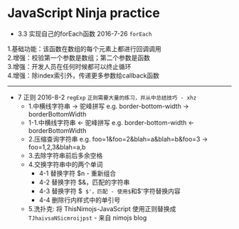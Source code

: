 # JavaScript Ninja practice

+ 3.3 实现自己的forEach函数  2016-7-26  `forEach`

1.基础功能：该函数在数组的每个元素上都进行回调调用  
2.增强：校验第一个参数是数组；第二个参数是函数  
3.增强：开发人员在任何时候都可以终止循环  
4.增强：除index索引外，传递更多参数给callback函数  

***

+ 7 正则   2016-8-2  `regExp`
`正则需要大量的练习，并从中总结技巧 - xhz`
    - 1.中横线字符串 -> 驼峰拼写 e.g. border-bottom-width -> borderBottomWidth
    - 1-1.中横线字符串 <- 驼峰拼写 e.g. border-bottom-width <- borderBottomWidth
    - 2.压缩查询字符串 e.g. foo=1&foo=2&blah=a&blah=b&foo=3 -> foo=1,2,3&blah=a,b 
    - 3.去除字符串前后多余空格
    - 4.交换字符串中的两个单词
        * 4-1 替换字符 $n - 重新组合
        * 4-2 替换字符 $&，匹配的字符串
        * 4-3 替换字符 $` $'，匹配 - 使用$`和$'字符替换内容
        * 4-4  删除行内样式中的单引号
    - 5.洗扑克: 将 ThisNimojs-JavaScript 使用正则替换成 `TJhaivsaNSicmroijpst` - 来自 nimojs blog
        